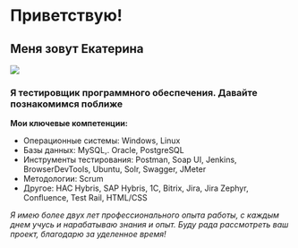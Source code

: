 # Приветствую! 
## Меня зовут Екатерина
![](https://img.hhcdn.ru/photo/699518640.jpeg?t=1682607787&h=C5FD0XI52hd5lr4k1aap7w)
### Я тестировщик программного обеспечения. Давайте познакомимся поближе

**Мои ключевые компетенции:**
- Операционные системы: Windows, Linux 
- Базы данных: MySQL,. Oracle, PostgreSQL
- Инструменты тестирования: Postman, Soap UI, Jenkins, BrowserDevTools, Ubuntu, Solr, Swagger, JMeter
- Методологии: Scrum
- Другое: HAC Hybris, SAP Hybris, 1C, Bitrix, Jira, Jira Zephyr, Confluence, Test Rail, HTML/CSS

*Я имею более двух лет профессионального опыта работы, с каждым днем учусь и нарабатываю знания и опыт.
Буду рада рассмотреть ваш проект, благодарю за уделенное время!*